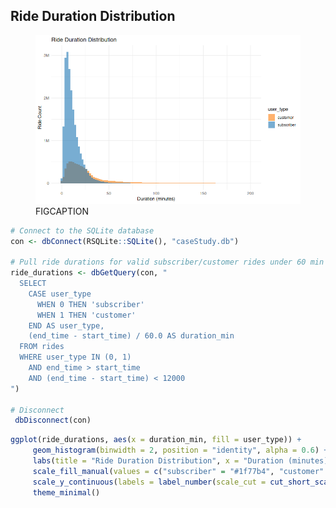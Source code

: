 ## Ride Duration Distribution

<figure class="float-right">
  <a href="../Ride_Duration_Distribution.png" target="_blank" title="Select image to open full sized chart">
  <img src="../Ride_Duration_Distribution.png" alt="ALT_TEXT">
  </a>
  <figcaption>
  FIGCAPTION
  </figcaption>
</figure>





```R
# Connect to the SQLite database
con <- dbConnect(RSQLite::SQLite(), "caseStudy.db")

# Pull ride durations for valid subscriber/customer rides under 60 min
ride_durations <- dbGetQuery(con, "
  SELECT
    CASE user_type
      WHEN 0 THEN 'subscriber'
      WHEN 1 THEN 'customer'
    END AS user_type,
    (end_time - start_time) / 60.0 AS duration_min
  FROM rides
  WHERE user_type IN (0, 1)
    AND end_time > start_time
    AND (end_time - start_time) < 12000
")

# Disconnect
 dbDisconnect(con)
```


```R
ggplot(ride_durations, aes(x = duration_min, fill = user_type)) +
     geom_histogram(binwidth = 2, position = "identity", alpha = 0.6) +
     labs(title = "Ride Duration Distribution", x = "Duration (minutes)", y = "Ride Count") +
     scale_fill_manual(values = c("subscriber" = "#1f77b4", "customer" = "#ff7f0e")) +
     scale_y_continuous(labels = label_number(scale_cut = cut_short_scale())) + 
     theme_minimal()
```

